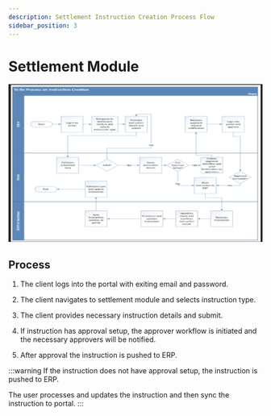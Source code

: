 ```yaml
---
description: Settlement Instruction Creation Process Flow 
sidebar_position: 3
---
```


# Settlement Module

![settlement process](./img/settlement.png)

## Process

1. The client logs into the portal with exiting email and password.

2. The client navigates to settlement module and selects instruction type.  

3. The client provides necessary instruction details and submit.

4. If instruction has approval setup, the approver workflow is initiated and the necessary approvers will be notified.  

5. After approval the instruction is pushed to ERP.  

:::warning
If the instruction does not have approval setup, the instruction is pushed to ERP.

The user processes and updates the instruction and then sync the instruction to portal.
:::
